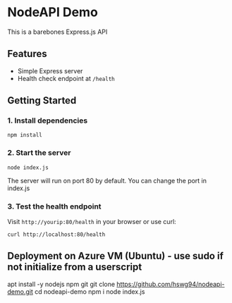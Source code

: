 # NodeAPI Demo

This is a barebones Express.js API

## Features
- Simple Express server
- Health check endpoint at `/health`

## Getting Started

### 1. Install dependencies
```
npm install
```

### 2. Start the server
```
node index.js
```

The server will run on port 80 by default. You can change the port in index.js

### 3. Test the health endpoint
Visit `http://yourip:80/health` in your browser or use curl:
```
curl http://localhost:80/health
```

## Deployment on Azure VM (Ubuntu) - use sudo if not initialize from a userscript
apt install -y nodejs npm git
git clone https://github.com/hswg94/nodeapi-demo.git
cd nodeapi-demo
npm i
node index.js
